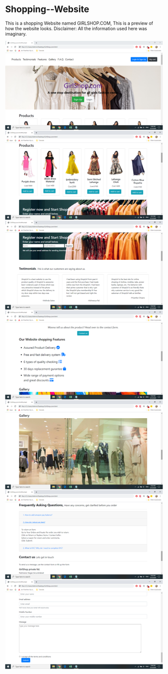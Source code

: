 # Shopping--Website
This is a shopping Website named GIRLSHOP.COM, This is a preview of how the website looks. Disclaimer: All the information used here was imaginary.

<img src = 'Images/Screenshot (110).png'>
<br>

<img src = 'Images/Screenshot (111).png'>
<br>

<img src = 'Images/Screenshot (112).png'>
<br>

<img src = 'Images/Screenshot (113).png'>
<br>

<img src = 'Images/Screenshot (114).png'>
<br>

<img src = 'Images/Screenshot (115).png'>
<br>

<img src = 'Images/Screenshot (116).png'>
<br>
